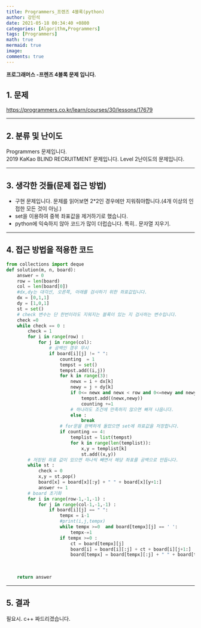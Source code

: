 ```yaml
---
title: Programmers_프렌즈 4블록(python)
author: 강민석
date: 2021-05-18 00:34:40 +0800
categories: [Algorithm,Programmers]
tags: [Programmers]
math: true
mermaid: true
image: 
comments: true
---
```


**프로그래머스 -프렌즈 4블록 문제 입니다.**

## 1. 문제
<https://programmers.co.kr/learn/courses/30/lessons/17679>






-----  

## 2. 분류 및 난이도

Programmers 문제입니다.  
2019 KaKao BLIND RECRUITMENT 문제입니다.
Level 2난이도의 문제입니다. 


-----  

## 3. 생각한 것들(문제 접근 방법)

- 구현 문제입니다. 문제를 읽어보면 2*2인 경우에만 지워줘야합니다.(4개 이상의 인접한 모든 것이 아님.)
- set을 이용하여 중복 좌표값을 제거하기로 했습니다.
- python에 익숙하지 않아 코드가 많이 더럽습니다. 특히.. 문자열 지우기.





-----  

## 4. 접근 방법을 적용한 코드


```python
from collections import deque
def solution(m, n, board):
    answer = 0
    row = len(board)
    col = len(board[0])
    #dx,dy는 대각선, 오른쪽, 아래를 검사하기 위한 좌표값입니다.
    dx = [0,1,1]
    dy = [1,0,1]
    st = set()
    # check 변수는 단 한번이라도 지워지는 블록이 있는 지 검사하는 변수입니다.
    check =0
    while check == 0 : 
        check = 1
        for i in range(row) : 
            for j in range(col):
                # 공백인 경우 무시
                if board[i][j] != " ":
                    counting  = 1
                    tempst = set()
                    tempst.add((i,j))
                    for k in range(3):
                        newx = i + dx[k]
                        newy = j + dy[k]
                        if 0<= newx and newx < row and 0<=newy and newy < col and board[i][j] == board[newx][newy]: 
                            tempst.add((newx,newy))
                            counting +=1
                        # 하나라도 조건에 만족하지 않으면 빠져 나옵니다.
                        else : 
                            break
                    # for문을 완벽하게 돌았으면 set에 좌표값을 저장합니다.
                    if counting == 4:
                        templist = list(tempst)
                        for k in range(len(templist)):
                            x,y = templist[k]
                            st.add((x,y))
        # 저장된 좌표 값이 있으면 하나씩 빼면서 해당 좌표를 공백으로 만듭니다.
        while st : 
            check = 0
            x,y = st.pop()
            board[x] = board[x][:y] + " " + board[x][y+1:]
            answer += 1
        # board 초기화
        for i in range(row-1,-1,-1) : 
            for j in range(col-1,-1,-1) : 
                if board[i][j] == " ":
                    tempx = i-1
                    #print(i,j,tempx)
                    while tempx >=0  and board[tempx][j] == ' ': 
                        tempx-=1
                    if tempx >=0 :
                        ct = board[tempx][j]
                        board[i] = board[i][:j] + ct + board[i][j+1:]
                        board[tempx] = board[tempx][:j] + " " + board[tempx][j+1:]
                    
                    
                
    return answer
```


-----



## 5. 결과

필요시. c++ 짜드리겠습니다.















 
